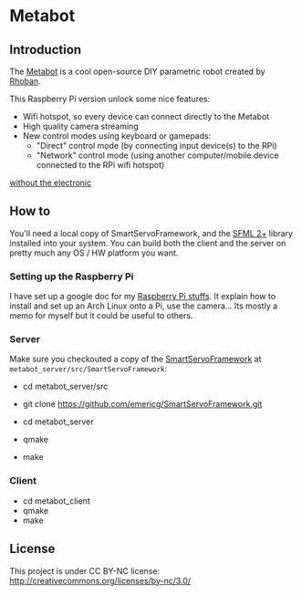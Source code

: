 Metabot
=======

## Introduction

The [Metabot](http://metabot.cc/) is a cool open-source DIY parametric robot created by [Rhoban](http://rhoban.com/).  

This Raspberry Pi version unlock some nice features:
* Wifi hotspot, so every device can connect directly to the Metabot
* High quality camera streaming
* New control modes using keyboard or gamepads:
  * "Direct" control mode (by connecting input device(s) to the RPi)
  * "Network" control mode (using another computer/mobile device connected to the RPi wifi hotspot)

[without the electronic](https://goo.gl/photos/y5Mf6iVfevKr2Hrw7)

## How to

You'll need a local copy of SmartServoFramework, and the [SFML 2+](https://github.com/SFML/SFML) library installed into your system.
You can build both the client and the server on pretty much any OS / HW platform you want.

### Setting up the Raspberry Pi

I have set up a google doc for my [Raspberry Pi stuffs](https://docs.google.com/document/d/1sD5Fkbx5KoUHv-pklI8Ck-DyjcLpjsvI0ImGqL_Kb-Q/edit?usp=sharing). It explain how to install and set up an Arch Linux onto a Pi, use the camera... Its mostly a memo for myself but it could be useful to others.

### Server

Make sure you checkouted a copy of the [SmartServoFramework](https://github.com/emericg/SmartServoFramework) at ``metabot_server/src/SmartServoFramework``:
* cd metabot_server/src
* git clone https://github.com/emericg/SmartServoFramework.git

* cd metabot_server
* qmake
* make

### Client

* cd metabot_client
* qmake
* make

## License

This project is under CC BY-NC license: http://creativecommons.org/licenses/by-nc/3.0/
